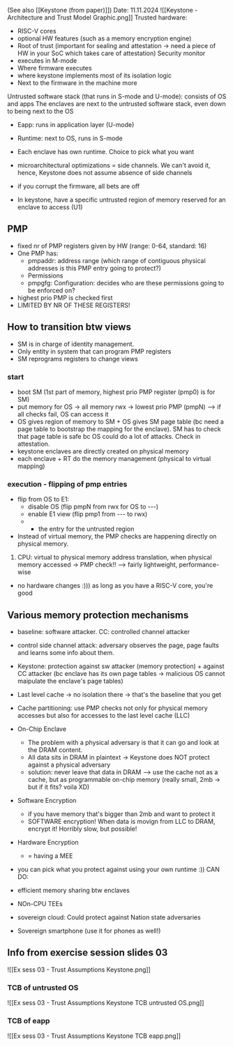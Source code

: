 (See also [[Keystone (from paper)]])
Date: 11.11.2024
![[Keystone - Architecture and Trust Model Graphic.png]]
Trusted hardware: 
- RISC-V cores
- optional HW features (such as a memory encryption engine)
- Root of trust (important for sealing and attestation -> need a piece of HW in your SoC which takes care of attestation)
Security monitor
- executes in M-mode
- Where firmware executes
- where keystone implements most of its isolation logic
- Next to the firmware in the machine more

Untrusted software stack (that runs in S-mode and U-mode): consists of OS and apps
The enclaves are next to the untrusted software stack, even down to being next to the OS
- Eapp: runs in application layer (U-mode)
- Runtime: next to OS, runs in S-mode
- Each enclave has own runtime. Choice to pick what you want


- microarchitectural optimizations = side channels. We can't avoid it, hence, Keystone does not assume absence of side channels
- if you corrupt the firmware, all bets are off
- In keystone, have a specific untrusted region of memory reserved for an enclave to access (U1)
## PMP
- fixed nr of PMP registers given by HW (range: 0-64, standard: 16)
- One PMP has: 
	- pmpaddr: address range (which range of contiguous physical addresses is this PMP entry going to protect?)
	- Permissions
	- pmpgfg: Configuration: decides who are these permissions going to be enforced on?
- highest prio PMP is checked first 
- LIMITED BY NR OF THESE REGISTERS!

## How to transition btw views
 - SM is in charge of identity management. 
 - Only entity in system that can program PMP registers
 - SM reprograms registers to change views
### start
- boot SM (1st part of memory, highest prio PMP register (pmp0) is for SM)
- put memory for OS -> all memory rwx -> lowest prio PMP (pmpN) --> if all checks fail, OS can access it
- OS gives region of memory to SM + OS gives SM page table (bc need a page table to bootstrap the mapping for the enclave). SM has to check that page table is safe bc OS could do a lot of attacks. Check in attestation. 
- keystone enclaves are directly created on physical memory
- each enclave + RT do the memory management (physical to virtual mapping)
### execution - flipping of pmp entries
- flip from OS to E1:
	- disable OS (flip pmpN from rwx for OS to ---)
	- enable E1 view (flip pmp1 from --- to rwx)
	- + the entry for the untrusted region
- Instead of virtual memory, the PMP checks are happening directly on physical memory.

1. CPU: virtual to physical memory address translation, when physical memory accessed -> PMP check!! --> fairly lightweight, performance-wise

- no hardware changes :))) as long as you have a RISC-V core, you're good
## Various memory protection mechanisms
- baseline: software attacker. CC: controlled channel attacker
- control side channel attack: adversary observes the page, page faults and learns some info about them. 
- Keystone: protection against sw attacker (memory protection) + against CC attacker (bc enclave has its own page tables -> malicious OS cannot maipulate the enclave's page tables)
- Last level cache -> no isolation there -> that's the baseline that you get
- Cache partitioning: use PMP checks not only for physical memory accesses but also for accesses to the last level cache (LLC)
- On-Chip Enclave
	- The problem with a physical adversary is that it can go and look at the DRAM content. 
	- All data sits in DRAM in plaintext -> Keystone does NOT protect against a physical adversary
	- solution: never leave that data in DRAM --> use the cache not as a cache, but as programmable on-chip memory (really small, 2mb -> but if it fits? voila XD)
- Software Encryption
	- if you have memory that's bigger than 2mb and want to protect it
	- SOFTWARE encryption! When data is movign from LLC to DRAM, encrypt it! Horribly slow, but possible!
- Hardware Encryption
	- = having a MEE

- you can pick what you protect against using your own runtime :))
CAN DO: 
- efficient memory sharing btw enclaves
- NOn-CPU TEEs
- sovereign cloud: Could protect against Nation state adversaries
- Sovereign smartphone (use it for phones as well!)

## Info from exercise session slides 03
![[Ex sess 03 - Trust Assumptions Keystone.png]]

### TCB of untrusted OS
![[Ex sess 03 - Trust Assumptions Keystone TCB untrusted OS.png]]

### TCB of eapp
![[Ex sess 03 - Trust Assumptions Keystone TCB eapp.png]]